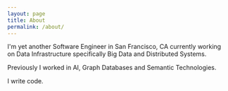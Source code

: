 ```yaml
---
layout: page
title: About
permalink: /about/
---
```


I'm yet another Software Engineer in San Francisco, CA currently working on Data Infrastructure specifically Big Data and Distributed Systems.

Previously I worked in AI, Graph Databases and Semantic Technologies. 

I write code.

[jekyll-organization]: https://github.com/jekyll
